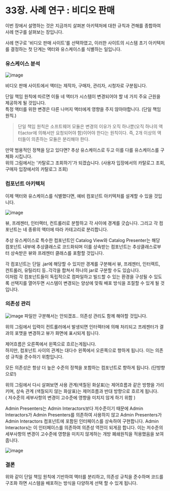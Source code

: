 # 33장. 사례 연구 : 비디오 판매

이번 장에서 설명하는 것은 지금까지 살펴본 아키텍처에 대한 규칙과 견해를 종합하여 사례 연구를 살펴보는 장입니다.

사례 연구로 '비디오 판매 사이트'를 선택하였고,
이러한 사이트의 시스템 초기 아키텍처를 결정하는 첫 단계는 액터와 유스케이스를 식별하는 일입니다.

### 유스케이스 분석

![image](https://github.com/FrontendStudySeoul/cleanArchitecture/assets/57897408/607fa0ae-47da-4203-b1c3-e1f50b77aa9f)


비디오 판매 사이트에서 액터는 제작자, 구매자, 관리자, 시청자로 구분됩니다.

단일 책임 원칙에 따르면 이들 네 액터가 시스템이 변경되어야 할 네 가지 주요 근원을 제공하게 될 것입니다. <br>
특정 액터를 위한 변경은 다른 나머지 액터에게 영향을 주지 않아야합니다. (단일 책임 원칙.)

> 단일 책임 원칙은 소프트웨어 모듈은 변경의 이유가 오직 하나뿐(오직 하나의 액터actor에 의해서만 요청되어야 함)이어야 한다는 원칙이다. 즉, 2개 이상의 액터들이 의존하는 모듈은 분리해야 한다.

만약 범용적인 정책을 담고 있다면? 추상 유스케이스로 두고 이를 다를 유스케이스를 구체화 시킵니다. <br>
위의 그림에서는 '카탈로그 조회하기'가 되겠습니다.
(사용자 입장에서의 카탈로그 조회, 구매자 입장에서의 카탈로그 조회)

### 컴포넌트 아키텍처

이제 액터와 유스케이스를 식별했다면, 예비 컴포넌트 아키텍처를 설계할 수 있을 것입니다.

![image](https://github.com/FrontendStudySeoul/cleanArchitecture/assets/57897408/e45e5f2c-8aa1-4ea0-a79a-9fb225b1abc7)


뷰, 프레젠터, 인터랙터, 컨트롤러로 분할하고 각 사이에 경계를 긋습니다. 그리고 각 컴포넌트는 네 종류의 액터에 따라 카테고리로 분리합니다.<br>

추상 유스케이스로 특수한 컴포넌트인 Catalog View와 Catalog Presenter는 해당 컴포넌트 내부에 추상클래스로 코드화되며 이를 상속받는 컴포넌트는 추상클래스로부터 상속받은 뷰와 프레젠터 클래스를 포함할 것입니다. <br>

각 컴포넌트는 단일 .jar에 해당할 수 있지만 경계를 구분해서 뷰, 프레젠터, 인터렉트, 컨트롤러, 유틸리티 등..각각을 합쳐서 하나의 jar로 구분할 수도 있습니다. <br>
이처럼 각 컴포넌트들이 독립적으로 컴파일하고 빌드할 수 있는 환경을 구성될 수 있도록 선택지를 열어두면 시스템이 변경되는 양상에 맞춰 배포 방식을 조절할 수 있게 될 것입니다.

### 의존성 관리

![image](https://github.com/FrontendStudySeoul/cleanArchitecture/assets/57897408/e45e5f2c-8aa1-4ea0-a79a-9fb225b1abc7)
파일만 구분해서는 안되겠죠.. 의존성 관리도 함께 해야할 것입니다. <br>

위의 그림에서 입력이 컨트롤러에서 발생되면 인터렉터에 의해 처리되고 프레젠터가 결과의 포맷을 변경하고 뷰가 화면에 표시되게 됩니다.

제어흐름은 오른쪽에서 왼쪽으로 흐르는게됩니다. <br>
하지만, 컴포넌트 사이의 관계는 대다수 왼쪽에서 오른쪽으로 향하게 됩니다. 이는 의존성 규칙을 준수하기 위함입니다. <br>

모든 의존성은 항상 더 높은 수준의 정책을 포함하는 컴포넌트로 향하게 됩니다. (단방향으로!) <br>

위의 그림에서 다시 살펴보면 사용 관계(색칠된 화살표)는 제어흐름과 같은 방향을 가리키며, 상속 관계 (색칠되지 않는 화살표)는 제어흐름과 반대 방향으로 흐르게 됩니다. <br>
( 저수준의 세부사항의 변경이 고수준에 영향을 미치지 않게 하기 위함 )

Admin Presenters는 Admin Interactors보다 저수준이기 때문에 Admin Interactors가 Admin Presenters를 의존하여 사용하지 않고
Admin Presenters가 Admin Interactors 컴포넌트에 포함된 인터페이스를 상속하여 구현합니다.
Admin Interactors는 이 인터페이스를 의존하여 의존성 역전이 되게끔 합니다. 이는 저수준의 세부사항의 변경이 고수준에 영향을 미치지 않게하는 개방 폐쇄원칙을 적용했음을 보여줍니다.

![image](https://github.com/FrontendStudySeoul/cleanArchitecture/assets/57897408/3f444744-9fd9-4a88-b0b3-a343d66941a8)

### 결론

위와 같이 단일 책임 원칙에 기반하여 액터를 분리하고, 의존성 규칙을 준수하며 코드를 구조화 하면 시스템을 배포하는 방식을 다양하게 선택 할 수 있게 됩니다.
